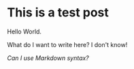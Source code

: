 # This is a test post

Hello World. 

What do I want to write here?  I don't know!

*Can I use Markdown syntax?*

